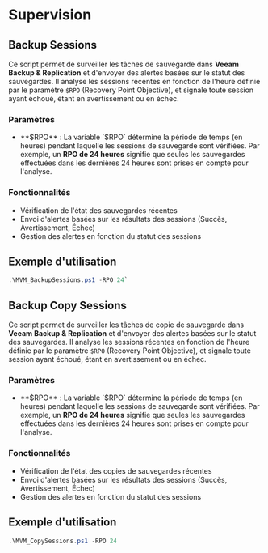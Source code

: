 # Supervision
## Backup Sessions
Ce script permet de surveiller les tâches de sauvegarde dans **Veeam Backup & Replication** et d'envoyer des alertes basées sur le statut des sauvegardes. Il analyse les sessions récentes en fonction de l'heure définie par le paramètre `$RPO` (Recovery Point Objective), et signale toute session ayant échoué, étant en avertissement ou en échec. 

### Paramètres
- **$RPO** :  
  La variable `$RPO` détermine la période de temps (en heures) pendant laquelle les sessions de sauvegarde sont vérifiées. Par exemple, un **RPO de 24 heures** signifie que seules les sauvegardes effectuées dans les dernières 24 heures sont prises en compte pour l'analyse.
  
### Fonctionnalités

- Vérification de l'état des sauvegardes récentes
- Envoi d'alertes basées sur les résultats des sessions (Succès, Avertissement, Échec)
- Gestion des alertes en fonction du statut des sessions

## Exemple d'utilisation

```powershell
.\MVM_BackupSessions.ps1 -RPO 24`
```

## Backup Copy Sessions
Ce script permet de surveiller les tâches de copie de sauvegarde dans **Veeam Backup & Replication** et d'envoyer des alertes basées sur le statut des sauvegardes. Il analyse les sessions récentes en fonction de l'heure définie par le paramètre `$RPO` (Recovery Point Objective), et signale toute session ayant échoué, étant en avertissement ou en échec. 

### Paramètres
- **$RPO** :  
  La variable `$RPO` détermine la période de temps (en heures) pendant laquelle les sessions de sauvegarde sont vérifiées. Par exemple, un **RPO de 24 heures** signifie que seules les sauvegardes effectuées dans les dernières 24 heures sont prises en compte pour l'analyse.
  
### Fonctionnalités

- Vérification de l'état des copies de sauvegardes récentes
- Envoi d'alertes basées sur les résultats des sessions (Succès, Avertissement, Échec)
- Gestion des alertes en fonction du statut des sessions

## Exemple d'utilisation

```powershell
.\MVM_CopySessions.ps1 -RPO 24
